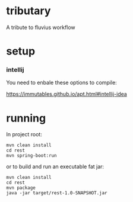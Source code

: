 # tributary

A tribute to fluvius workflow

# setup

### intellij

You need to enbale these options to compile:

https://immutables.github.io/apt.html#intellij-idea

# running

In project root:

```
mvn clean install
cd rest
mvn spring-boot:run
```

or to build and run an executable fat jar:

```
mvn clean install
cd rest
mvn package
java -jar target/rest-1.0-SNAPSHOT.jar
```
